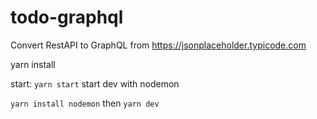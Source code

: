 # todo-graphql
Convert RestAPI to GraphQL from https://jsonplaceholder.typicode.com

yarn install

start: `yarn start`
start dev with nodemon

`yarn install nodemon` then  `yarn dev`
